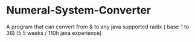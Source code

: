 # Numeral-System-Converter
A program that can convert from & to any java supported radix ( base 1 to 36) (5.5 weeks / 110h java experience)
